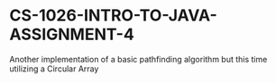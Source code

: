 # CS-1026-INTRO-TO-JAVA-ASSIGNMENT-4
Another implementation of a basic pathfinding algorithm but this time utilizing a Circular Array
